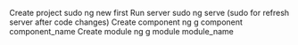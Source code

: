 Create project
	sudo ng new first
Run server
	sudo ng serve (sudo for refresh server after code changes)
Create component
	ng g component component_name
Create module
	ng g module module_name
